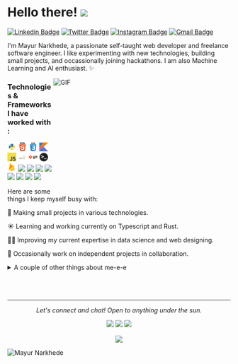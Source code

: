 # Hello there! <img src="https://raw.githubusercontent.com/MartinHeinz/MartinHeinz/master/wave.gif" width="30px">
[![Linkedin Badge](https://img.shields.io/badge/-mayurnarkhede007-blue?style=flat&logo=Linkedin&logoColor=white&link=https://www.linkedin.com/in/mayurnarkhede007/)](https://www.linkedin.com/in/mayurnarkhede007/)
[![Twitter Badge](https://img.shields.io/badge/-@Mayur_FC-1ca0f1?style=flat&labelColor=1ca0f1&logo=twitter&logoColor=white&link=https://twitter.com/Mayur_FC)](https://twitter.com/Mayur_FC)
[![Instagram Badge](https://img.shields.io/badge/-@immayurn-purple?style=flat&logo=instagram&logoColor=white&link=https://instagram.com/immayurn/)](https://instagram.com/immayurn)
[![Gmail Badge](https://img.shields.io/badge/-mayurgnarkhede-c14438?style=flat&logo=Gmail&logoColor=white&link=mailto:mayurgnarkhede@gmail.com)](mailto:mayurgnarkhede@gmail.com)


I'm Mayur Narkhede, a passionate self-taught web developer and freelance software engineer. I like experimenting with new technologies, building small projects, and occassionally joining hackathons. I am also Machine Learning and AI enthusiast. ✨

<img align="right" alt="GIF" src="https://github.com/abhisheknaiidu/abhisheknaiidu/blob/master/code.gif?raw=true" width="400" height="260" />


### Technologies & Frameworks I have worked with : 

<code><img height="20" src="https://raw.githubusercontent.com/github/explore/80688e429a7d4ef2fca1e82350fe8e3517d3494d/topics/python/python.png"></code>
<code><img height="20" src="https://raw.githubusercontent.com/github/explore/80688e429a7d4ef2fca1e82350fe8e3517d3494d/topics/html/html.png"></code>
<code><img height="20" src="https://raw.githubusercontent.com/github/explore/5c058a388828bb5fde0bcafd4bc867b5bb3f26f3/topics/css/css.png"></code>
<code><img height="20" src="https://raw.githubusercontent.com/github/explore/80688e429a7d4ef2fca1e82350fe8e3517d3494d/topics/kotlin/kotlin.png"></code>
<code><img height="20" src="https://raw.githubusercontent.com/github/explore/80688e429a7d4ef2fca1e82350fe8e3517d3494d/topics/javascript/javascript.png"></code>
<code><img height="20" src="https://raw.githubusercontent.com/github/explore/80688e429a7d4ef2fca1e82350fe8e3517d3494d/topics/mysql/mysql.png"></code>
<code><img height="20" src="https://raw.githubusercontent.com/github/explore/80688e429a7d4ef2fca1e82350fe8e3517d3494d/topics/git/git.png"></code>
<code><img height="20" src="https://raw.githubusercontent.com/github/explore/80688e429a7d4ef2fca1e82350fe8e3517d3494d/topics/terminal/terminal.png"></code>
<code><img height="20" src="https://raw.githubusercontent.com/github/explore/80688e429a7d4ef2fca1e82350fe8e3517d3494d/topics/firebase/firebase.png"></code>
<code><img height="20" src="https://www.vectorlogo.zone/logos/pocoo_flask/pocoo_flask-icon.svg" /></code>
<code><img height="20" src="https://github.com/bestofjs/bestofjs-webui/blob/master/public/logos/tensorflow.dark.svg" /></code>
<code><img height="20" src="https://www.vectorlogo.zone/logos/numpy/numpy-icon.svg" /></code>
<code><img height="20" src="https://upload.wikimedia.org/wikipedia/commons/2/22/Pandas_mark.svg" /></code>
<code><img height="20" src="https://github.com/bestofjs/bestofjs-webui/blob/master/public/logos/bootstrap.dark.svg" /></code>
<code><img height="20" src="https://github.com/bestofjs/bestofjs-webui/blob/master/public/logos/bulma.dark.svg" /></code>
<code><img height="20" src="https://www.vectorlogo.zone/logos/tailwindcss/tailwindcss-icon.svg" /></code>
<code><img height="20" src="https://www.vectorlogo.zone/logos/heroku/heroku-icon.svg" /></code>



Here are some things I keep myself busy with:

🔭 Making small projects in various technologies. 

☀️ Learning and working currently on Typescript and Rust.

👨‍💻 Improving my current expertise in data science and web designing.

👯 Occasionally work on independent projects in collaboration.
<br />
<details>
  <summary>A couple of other things about me-e-e</summary>
  <br>
  <p><i>Alexa play Hymn for the Weekend by Coldplay 🎶</i><p>

  - I post random pictures and trip excerpts at **[Instagram](https://instagram.com/immayurn/)**.
  - My go to jam when coding: KDrama OSTs. Non-stop. ⭐️
  - I absolutely adore Raiden Shogun & Ningguang, the best characters in Genshin Impact.
  

  ![My github stats](https://github-readme-stats.vercel.app/api?username=PrinceMayur007&show_icons=true&theme=nord)
  <br><br>
</details>
<br /><br /><br />
<hr>
<p align="center">
  <i>Let's connect and chat! Open to anything under the sun.</i>

  <p align="center">
    <a href="https://twitter.com/Mayur_FC" alt="Twitter"><img src="https://raw.githubusercontent.com/jayehernandez/jayehernandez/3f5402efef9a0ae89211a6e04609558e862ca616/readme/twitter-fill.svg"></a>
    <a href="https://www.linkedin.com/in/mayurnarkhede007/" alt="Linkedin"><img src="https://raw.githubusercontent.com/jayehernandez/jayehernandez/3f5402efef9a0ae89211a6e04609558e862ca616/readme/linkedin-fill.svg"></a>
    <a href="mailto:mayurgnarkhede@gmail.com" alt="Contact me"><img src="https://raw.githubusercontent.com/jayehernandez/jayehernandez/3f5402efef9a0ae89211a6e04609558e862ca616/readme/mail-fill.svg"></a>
  </p>

  <p align="center">
    <a href="https://visitor-badge.glitch.me/">
      <img align="center" src="https://page-views.glitch.me/badge?page_id=PrinceMayur007.PrinceMayur007">
    </a>
  </p>
</p>

![Mayur Narkhede](https://raw.githubusercontent.com/Trilokia/Trilokia/379277808c61ef204768a61bbc5d25bc7798ccf1/bottom_header.svg)



